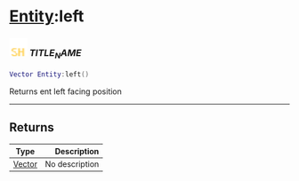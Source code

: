 # [Entity](../entity/README.md):left

### <img src="../../.gitbook/assets/shared.png" width="32" height="32" /> $TITLE_NAME$

```lua
Vector Entity:left()
```

Returns ent left facing position<br>

-----------------
## Returns

| Type   | Description |
| ------ | ----------: |
| [Vector](../vector/README.md) | No description |

